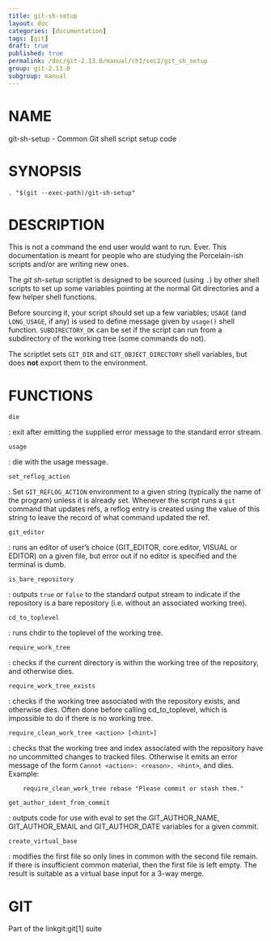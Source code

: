 ```yaml
---
title: git-sh-setup
layout: doc
categories: [documentation]
tags: [git]
draft: true
published: true
permalink: /doc/git-2.13.0/manual/ch1/sec2/git_sh_setup
group: git-2.13.0
subgroup: manual
---
```


NAME
====

git-sh-setup - Common Git shell script setup code

SYNOPSIS
========

    . "$(git --exec-path)/git-sh-setup"

DESCRIPTION
===========

This is not a command the end user would want to run. Ever. This documentation is meant for people who are studying the Porcelain-ish scripts and/or are writing new ones.

The *git sh-setup* scriptlet is designed to be sourced (using `.`) by other shell scripts to set up some variables pointing at the normal Git directories and a few helper shell functions.

Before sourcing it, your script should set up a few variables; `USAGE` (and `LONG_USAGE`, if any) is used to define message given by `usage()` shell function. `SUBDIRECTORY_OK` can be set if the script can run from a subdirectory of the working tree (some commands do not).

The scriptlet sets `GIT_DIR` and `GIT_OBJECT_DIRECTORY` shell variables, but does **not** export them to the environment.

FUNCTIONS
=========

`die`

:   exit after emitting the supplied error message to the standard error stream.

`usage`

:   die with the usage message.

`set_reflog_action`

:   Set `GIT_REFLOG_ACTION` environment to a given string (typically the name of the program) unless it is already set. Whenever the script runs a `git` command that updates refs, a reflog entry is created using the value of this string to leave the record of what command updated the ref.

`git_editor`

:   runs an editor of user’s choice (GIT\_EDITOR, core.editor, VISUAL or EDITOR) on a given file, but error out if no editor is specified and the terminal is dumb.

`is_bare_repository`

:   outputs `true` or `false` to the standard output stream to indicate if the repository is a bare repository (i.e. without an associated working tree).

`cd_to_toplevel`

:   runs chdir to the toplevel of the working tree.

`require_work_tree`

:   checks if the current directory is within the working tree of the repository, and otherwise dies.

`require_work_tree_exists`

:   checks if the working tree associated with the repository exists, and otherwise dies. Often done before calling cd\_to\_toplevel, which is impossible to do if there is no working tree.

`require_clean_work_tree <action> [<hint>]`

:   checks that the working tree and index associated with the repository have no uncommitted changes to tracked files. Otherwise it emits an error message of the form `Cannot
            <action>: <reason>. <hint>`, and dies. Example:

        require_clean_work_tree rebase "Please commit or stash them."

`get_author_ident_from_commit`

:   outputs code for use with eval to set the GIT\_AUTHOR\_NAME, GIT\_AUTHOR\_EMAIL and GIT\_AUTHOR\_DATE variables for a given commit.

`create_virtual_base`

:   modifies the first file so only lines in common with the second file remain. If there is insufficient common material, then the first file is left empty. The result is suitable as a virtual base input for a 3-way merge.

GIT
===

Part of the linkgit:git\[1\] suite
